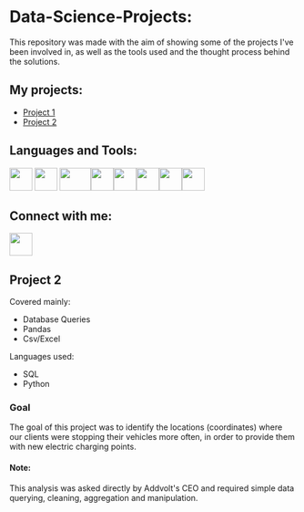 # Data-Science-Projects:
This repository was made with the aim of showing some of the projects I've been involved in, as well as the tools used and the thought process behind the solutions.

## My projects:

- [Project 1](https://github.com/pcerejeira/Data-Scientist-Portfolio/tree/main/Proj%201)
- [Project 2](https://github.com/pcerejeira/Data-Scientist-Portfolio/tree/main/Proj%202)

## Languages and Tools:

<img src="https://cdn-icons-png.flaticon.com/512/5968/5968350.png" width="40" height="40"> <img src="https://cdn-icons-png.flaticon.com/512/2772/2772165.png" width="40" height="40"> <img src="https://www.e-spincorp.com/wp-content/uploads/2021/09/DBeaver-Logo-270x270_c.jpg" width="55" height="40"><img src="https://toppng.com/uploads/preview/c-programming-icon-c-programming-language-logo-11562945679duaxtn3yq0.png" width="40" height="40"><img src="https://upload.wikimedia.org/wikipedia/commons/thumb/1/18/ISO_C%2B%2B_Logo.svg/1822px-ISO_C%2B%2B_Logo.svg.png" width="40" height="40"><img src="https://www.docker.com/wp-content/uploads/2022/05/Docker_Temporary_Image_Google_Blue_1080x1080_v1.png" width="40" height="40"><img src="https://cdn.icon-icons.com/icons2/2415/PNG/512/react_original_wordmark_logo_icon_146375.png" width="40" height="40"><img src="https://zappysys.com/blog/wp-content/uploads/2018/06/tableau-integration-logo.png" width="40" height="40">

## Connect with me:

[<img src="https://cdn-icons-png.flaticon.com/512/61/61109.png" width="40" height="40">](https://www.linkedin.com/in/pedrocerejeira/)

## Project 2

Covered mainly:
- Database Queries
- Pandas
- Csv/Excel

Languages used:
- SQL
- Python

### Goal
The goal of this project was to identify the locations (coordinates) where our clients were stopping their vehicles more often, in order to provide them with new electric charging points.

#### Note:
This analysis was asked directly by Addvolt's CEO and required simple data querying, cleaning, aggregation and manipulation.

